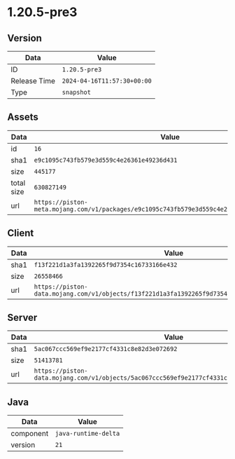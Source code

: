 # 1.20.5-pre3

## Version

|**Data**        | **Value**                 |
|----------------|-------------------------|
| ID   | ```1.20.5-pre3```   |
| Release Time   | ```2024-04-16T11:57:30+00:00```   |
| Type   | ```snapshot```   |

## Assets

|**Data**        | **Value**                 |
|----------------|-------------------------|
| id   | ```16```   |
| sha1   | ```e9c1095c743fb579e3d559c4e26361e49236d431```   |
| size   | ```445177```   |
| total size  | ```630827149```  |
| url       | ```https://piston-meta.mojang.com/v1/packages/e9c1095c743fb579e3d559c4e26361e49236d431/16.json``` |

## Client

|**Data**        | **Value**                 |
|----------------|-------------------------|
| sha1   | ```f13f221d1a3fa1392265f9d7354c16733166e432```   |
| size   | ```26558466```   |
| url       | ```https://piston-data.mojang.com/v1/objects/f13f221d1a3fa1392265f9d7354c16733166e432/client.jar``` |

## Server

|**Data**        | **Value**                 |
|----------------|-------------------------|
| sha1   | ```5ac067ccc569ef9e2177cf4331c8e82d3e072692```   |
| size   | ```51413781```   |
| url       | ```https://piston-data.mojang.com/v1/objects/5ac067ccc569ef9e2177cf4331c8e82d3e072692/server.jar``` |

## Java

|**Data**        | **Value**                 |
|----------------|-------------------------|
| component   | ```java-runtime-delta```   |
| version   | ```21```   |